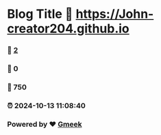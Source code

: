 # Blog Title :link: https://John-creator204.github.io 
### :page_facing_up: [2](https://John-creator204.github.io/tag.html) 
### :speech_balloon: 0 
### :hibiscus: 750 
### :alarm_clock: 2024-10-13 11:08:40 
### Powered by :heart: [Gmeek](https://github.com/Meekdai/Gmeek)
